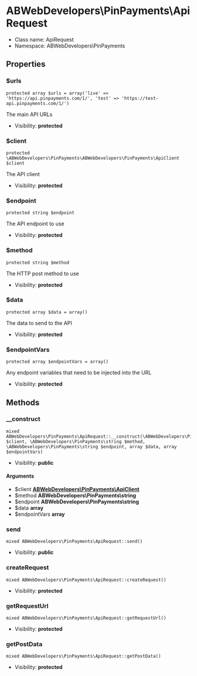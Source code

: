 ABWebDevelopers\PinPayments\ApiRequest
===============






* Class name: ApiRequest
* Namespace: ABWebDevelopers\PinPayments





Properties
----------


### $urls

    protected array $urls = array('live' => 'https://api.pinpayments.com/1/', 'test' => 'https://test-api.pinpayments.com/1/')

The main API URLs



* Visibility: **protected**


### $client

    protected \ABWebDevelopers\PinPayments\ABWebDevelopers\PinPayments\ApiClient $client

The API client



* Visibility: **protected**


### $endpoint

    protected string $endpoint

The API endpoint to use



* Visibility: **protected**


### $method

    protected string $method

The HTTP post method to use



* Visibility: **protected**


### $data

    protected array $data = array()

The data to send to the API



* Visibility: **protected**


### $endpointVars

    protected array $endpointVars = array()

Any endpoint variables that need to be injected into the URL



* Visibility: **protected**


Methods
-------


### __construct

    mixed ABWebDevelopers\PinPayments\ApiRequest::__construct(\ABWebDevelopers\PinPayments\ApiClient $client, \ABWebDevelopers\PinPayments\string $method, \ABWebDevelopers\PinPayments\string $endpoint, array $data, array $endpointVars)





* Visibility: **public**


#### Arguments
* $client **[ABWebDevelopers\PinPayments\ApiClient](ABWebDevelopers-PinPayments-ApiClient.md)**
* $method **ABWebDevelopers\PinPayments\string**
* $endpoint **ABWebDevelopers\PinPayments\string**
* $data **array**
* $endpointVars **array**



### send

    mixed ABWebDevelopers\PinPayments\ApiRequest::send()





* Visibility: **public**




### createRequest

    mixed ABWebDevelopers\PinPayments\ApiRequest::createRequest()





* Visibility: **protected**




### getRequestUrl

    mixed ABWebDevelopers\PinPayments\ApiRequest::getRequestUrl()





* Visibility: **protected**




### getPostData

    mixed ABWebDevelopers\PinPayments\ApiRequest::getPostData()





* Visibility: **protected**



